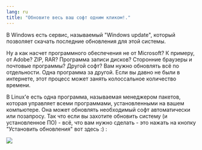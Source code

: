 ```yaml
---
lang: ru
title: "Обновите весь ваш софт одним кликом!."
---
```


В Windows есть сервис, называемый "Windows update", который позволяет
скачать последние обновления для этой системы.

Ну а как насчет программного обеспечения не от Microsoft? К примеру,
от Adobe? ZIP, RAR? Программа записи дисков? Сторонние браузеры и почтовые
программы? Другой софт? Вам нужно обновлять всё по отдельности. Одна 
программа за другой. Если вы давно не были в интернете, этот процесс может
занять колоссальное количество времени. 

В Linux'e есть одна программа, называемая менеджером пакетов, которая
управляет всеми программами, установленными на вашем компьютере. Она
может обновлять необходимый софт автоматически или позапросу. Так что
если вы захотите обновить систему (и установленное ПО) - всё, что вам
нужно сделать - это нажать на кнопку "Установить обновления" вот здесь :) :

<img src="Images/global_update.png" />




